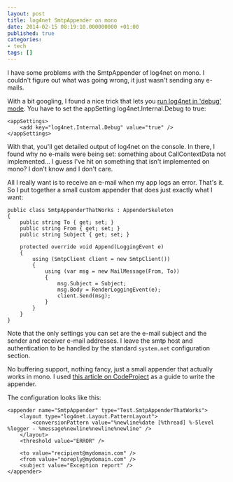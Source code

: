```yaml
---
layout: post
title: log4net SmtpAppender on mono
date: 2014-02-15 08:19:10.000000000 +01:00
published: true
categories:
- tech
tags: []
---
```


I have some problems with the SmtpAppender of log4net on mono. I couldn't figure out what was going wrong, it just wasn't sending any e-mails.<!--more-->

With a bit googling, I found a nice trick that lets you <a href="http://mail-archives.apache.org/mod_mbox/logging-log4net-user/200412.mbox/%3C20041218002314.72939.qmail@web40407.mail.yahoo.com%3E">run log4net in 'debug' mode</a>. You have to set the appSetting log4net.Internal.Debug to true:

```
<appSettings>
    <add key="log4net.Internal.Debug" value="true" />
</appSettings>
```

With that, you'll get detailed output of log4net on the console. In there, I found why no e-mails were being set: something about CallContextData not implemented... I guess I've hit on something that isn't implemented on mono? I don't know and I don't care.

All I really want is to receive an e-mail when my app logs an error. That's it. So I put together a small custom appender that does just exactly what I want:

```
public class SmtpAppenderThatWorks : AppenderSkeleton
{
    public string To { get; set; }
    public string From { get; set; }
    public string Subject { get; set; }

    protected override void Append(LoggingEvent e)
    {
        using (SmtpClient client = new SmtpClient())
        {
            using (var msg = new MailMessage(From, To))
            {
                msg.Subject = Subject;
                msg.Body = RenderLoggingEvent(e);
                client.Send(msg);
            }
        }
    }
}
```

Note that the only settings you can set are the e-mail subject and the sender and receiver e-mail addresses. I leave the smtp host and authentication to be handled by the standard <code>system.net</code> configuration section.

No buffering support, nothing fancy, just a small appender that actually works in mono. I used <a href="http://www.codeproject.com/Articles/406634/Creating-a-custom-log4net-appender">this article on CodeProject</a> as a guide to write the appender.

The configuration looks like this:

```
<appender name="SmtpAppender" type="Test.SmtpAppenderThatWorks">
    <layout type="log4net.Layout.PatternLayout">
        <conversionPattern value="%newline%date [%thread] %-5level %logger - %message%newline%newline%newline" />
    </layout>
    <threshold value="ERROR" />

    <to value="recipient@mydomain.com" />
    <from value="noreply@mydomain.com" />
    <subject value="Exception report" />
</appender>
```

